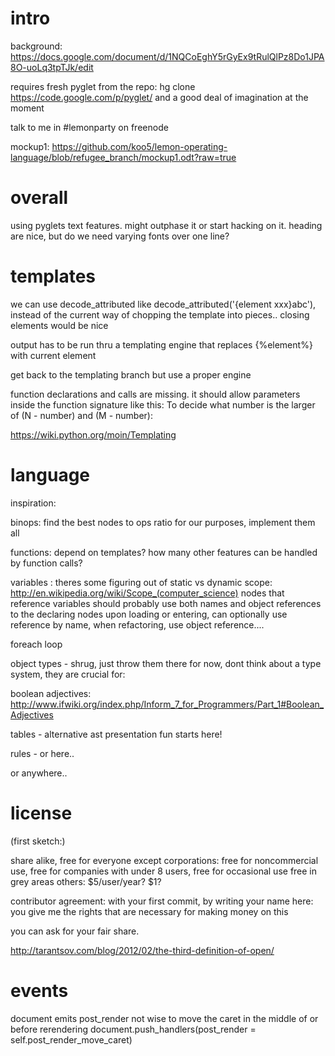 
intro
===
background: https://docs.google.com/document/d/1NQCoEghY5rGyEx9tRulQlPz8Do1JPA8O-uoLq3tpTJk/edit

requires fresh pyglet from the repo:
hg clone https://code.google.com/p/pyglet/
and a good deal of imagination at the moment

talk to me in #lemonparty on freenode

mockup1: https://github.com/koo5/lemon-operating-language/blob/refugee_branch/mockup1.odt?raw=true



overall
===
using pyglets text features. might outphase it or start hacking on it.
heading are nice, but do we need varying fonts over one line?



templates
===

we can use decode_attributed like decode_attributed('{element xxx}abc'),
instead of the current way of chopping the template into pieces..
closing elements would be nice

output has to be run thru a templating engine that replaces {%element%}
with current element 

get back to the templating branch but use a proper engine

function declarations and calls are missing.   it should allow
parameters inside the function signature like this: To decide what
number is the larger of (N - number) and (M - number):

https://wiki.python.org/moin/Templating






language
===
inspiration:

binops: find the best nodes to ops ratio for our purposes, implement them all

functions: depend on templates?
how many other features can be handled by function calls?

variables : 
theres some figuring out of static vs dynamic scope: http://en.wikipedia.org/wiki/Scope_(computer_science)
nodes that reference variables should probably use both names and object references to the declaring nodes
upon loading or entering, can optionally use reference by name, when refactoring, use object reference....

foreach loop

object types - shrug, just throw them there for now, dont think about a type system, they are crucial for:

boolean adjectives: http://www.ifwiki.org/index.php/Inform_7_for_Programmers/Part_1#Boolean_Adjectives

tables - alternative ast presentation fun starts here!

rules - or here..

or anywhere..





license
===
(first sketch:)

share alike,
free for everyone except corporations:
	free for noncommercial use,
	free for companies with under 8 users,
	free for occasional use
	free in grey areas
others: $5/user/year? $1?

contributor agreement:
with your first commit, by writing your name here:
you give me the rights that are necessary for making money on this

you can ask for your fair share.

http://tarantsov.com/blog/2012/02/the-third-definition-of-open/




events
===
document emits post_render
not wise to move the caret in the middle of or before rerendering
document.push_handlers(post_render = self.post_render_move_caret)


